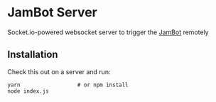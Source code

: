 # JamBot Server

Socket.io-powered websocket server to trigger the [JamBot](https://github.com/studio-awkward/jambot) remotely

## Installation

Check this out on a server and run:

```
yarn                  # or npm install
node index.js
```

